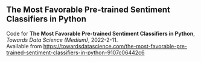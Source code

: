 ## The Most Favorable Pre-trained Sentiment Classifiers in Python

Code for **The Most Favorable Pre-trained Sentiment Classifiers in Python**, *Towards Data Science (Medium)*, 2022-2-11.                                          
Available from https://towardsdatascience.com/the-most-favorable-pre-trained-sentiment-classifiers-in-python-9107c06442c6
